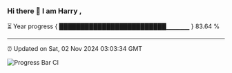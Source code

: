### Hi there 👋 I am Harry , 

⏳ Year progress { █████████████████████████▁▁▁▁▁ } 83.64 %

---

⏰ Updated on Sat, 02 Nov 2024 03:03:34 GMT

![Progress Bar CI](https://github.com/duykhang68/duykhang68/workflows/Progress%20Bar%20CI/badge.svg)
